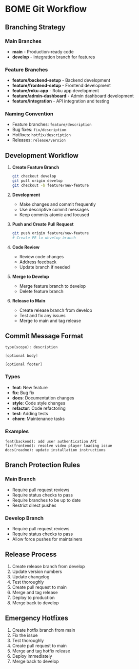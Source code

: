 # BOME Git Workflow

## Branching Strategy

### Main Branches
- **main** - Production-ready code
- **develop** - Integration branch for features

### Feature Branches
- **feature/backend-setup** - Backend development
- **feature/frontend-setup** - Frontend development
- **feature/roku-app** - Roku app development
- **feature/admin-dashboard** - Admin dashboard development
- **feature/integration** - API integration and testing

### Naming Convention
- Feature branches: `feature/description`
- Bug fixes: `fix/description`
- Hotfixes: `hotfix/description`
- Releases: `release/version`

## Development Workflow

1. **Create Feature Branch**
   ```bash
   git checkout develop
   git pull origin develop
   git checkout -b feature/new-feature
   ```

2. **Development**
   - Make changes and commit frequently
   - Use descriptive commit messages
   - Keep commits atomic and focused

3. **Push and Create Pull Request**
   ```bash
   git push origin feature/new-feature
   # Create PR to develop branch
   ```

4. **Code Review**
   - Review code changes
   - Address feedback
   - Update branch if needed

5. **Merge to Develop**
   - Merge feature branch to develop
   - Delete feature branch

6. **Release to Main**
   - Create release branch from develop
   - Test and fix any issues
   - Merge to main and tag release

## Commit Message Format
```
type(scope): description

[optional body]

[optional footer]
```

### Types
- **feat**: New feature
- **fix**: Bug fix
- **docs**: Documentation changes
- **style**: Code style changes
- **refactor**: Code refactoring
- **test**: Adding tests
- **chore**: Maintenance tasks

### Examples
```
feat(backend): add user authentication API
fix(frontend): resolve video player loading issue
docs(readme): update installation instructions
```

## Branch Protection Rules

### Main Branch
- Require pull request reviews
- Require status checks to pass
- Require branches to be up to date
- Restrict direct pushes

### Develop Branch
- Require pull request reviews
- Require status checks to pass
- Allow force pushes for maintainers

## Release Process

1. Create release branch from develop
2. Update version numbers
3. Update changelog
4. Test thoroughly
5. Create pull request to main
6. Merge and tag release
7. Deploy to production
8. Merge back to develop

## Emergency Hotfixes

1. Create hotfix branch from main
2. Fix the issue
3. Test thoroughly
4. Create pull request to main
5. Merge and tag hotfix release
6. Deploy immediately
7. Merge back to develop 